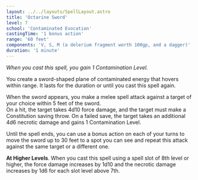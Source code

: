 ```yaml
---
layout: ../../layouts/SpellLayout.astro
title: 'Octarine Sword'
level: 7
school: 'Contaminated Evocation'
castingTime: '1 bonus action'
range: '60 feet'
components: 'V, S, M (a delerium fragment worth 100gp, and a dagger)'
duration: '1 minute'
---
```


*When you cast this spell, you gain 1 Contamination Level.*

You create a sword-shaped plane of contaminated energy that hovers within range. It lasts for the duration or until you cast this spell again.

When the sword appears, you make a melee spell attack against a target of your choice within 5 feet of the sword.  
On a hit, the target takes 4d10 force damage, and the target must make a Constitution saving throw. On a failed save, the target takes an additional 4d6 necrotic damage and gains 1 Contamination Level.

Until the spell ends, you can use a bonus action on each of your turns to move the sword up to 30 feet to a spot you can see and repeat this attack against the same target or a different one.

**At Higher Levels**. When you cast this spell using a spell slot of 8th level or higher, the force damage increases by 1d10 and the necrotic damage increases by 1d6 for each slot level above 7th.